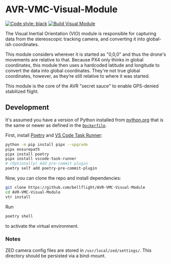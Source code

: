 # AVR-VMC-Visual-Module

[![Code style: black](https://img.shields.io/badge/code%20style-black-000000.svg)](https://github.com/psf/black)
[![Build Visual Module](https://github.com/bellflight/AVR-VMC-Visual-Module/actions/workflows/build.yml/badge.svg)](https://github.com/bellflight/AVR-VMC-Visual-Module/actions/workflows/build.yml)

The Visual Inertial Orientation (VIO) module is responsible for capturing data
from the stereoscopic tracking camera, and converting it into global-ish coordinates.

This module considers wherever it is started as "0,0,0" and thus the drone's movements
are relative to that. Because PX4 only thinks in global coordinates,
this module then uses a hardcoded latitude and longitude to convert the data
into global coordinates. They're not true global coordinates, however, as they’re
still relative to where it was started.

This module is the core of the AVR "secret sauce" to enable GPS-denied
stabilized flight.

## Development

It's assumed you have a version of Python installed from
[python.org](https://python.org) that is the same or newer as
defined in the [`Dockerfile`](Dockerfile).

First, install [Poetry](https://python-poetry.org/) and
[VS Code Task Runner](https://pypi.org/project/vscode-task-runner/):

```bash
python -m pip install pipx --upgrade
pipx ensurepath
pipx install poetry
pipx install vscode-task-runner
# (Optionally) Add pre-commit plugin
poetry self add poetry-pre-commit-plugin
```

Now, you can clone the repo and install dependencies:

```bash
git clone https://github.com/bellflight/AVR-VMC-Visual-Module
cd AVR-VMC-Visual-Module
vtr install
```

Run

```bash
poetry shell
```

to activate the virtual environment.

### Notes

ZED camera config files are stored in `/usr/local/zed/settings/`. This directory
should be persisted via a bind-mount.
